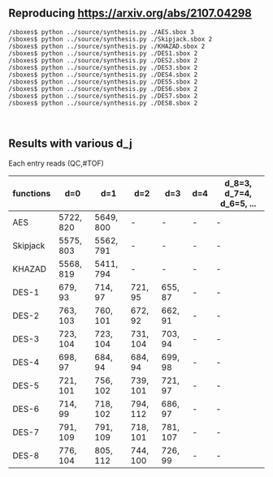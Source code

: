 ## Reproducing https://arxiv.org/abs/2107.04298

```
/sboxes$ python ../source/synthesis.py ./AES.sbox 3
/sboxes$ python ../source/synthesis.py ./Skipjack.sbox 2
/sboxes$ python ../source/synthesis.py ./KHAZAD.sbox 2
/sboxes$ python ../source/synthesis.py ./DES1.sbox 2
/sboxes$ python ../source/synthesis.py ./DES2.sbox 2
/sboxes$ python ../source/synthesis.py ./DES3.sbox 2
/sboxes$ python ../source/synthesis.py ./DES4.sbox 2
/sboxes$ python ../source/synthesis.py ./DES5.sbox 2
/sboxes$ python ../source/synthesis.py ./DES6.sbox 2
/sboxes$ python ../source/synthesis.py ./DES7.sbox 2
/sboxes$ python ../source/synthesis.py ./DES8.sbox 2
```

</br>

## Results with various d_j
Each entry reads (QC,#TOF)  

|  functions |      d=0      |      d=1      |      d=2      |      d=3      |      d=4      | d_8=3, d_7=4, d_6=5, ... |
|    ----    |      ----     |     ----      |     ----      |     ----      |     ----      |         ----             |
|    AES     | 5722, 820     | 5649, 800     |       -       |       -       |       -       |            -             |
|  Skipjack  | 5575, 803     | 5562, 791     |       -       |       -       |       -       |            -             |
|   KHAZAD   | 5568, 819     | 5411, 794     |       -       |       -       |       -       |            -             |
|   DES-1    | 679, 93       | 714, 97       | 721, 95       | 655, 87       |       -       |            -             |
|   DES-2    | 763, 103      | 760, 101      | 672, 92       | 662, 91       |       -       |            -             |
|   DES-3    | 723, 104      | 723, 104      | 731, 104      | 703, 94       |       -       |            -             |
|   DES-4    | 698, 97       | 684, 94       | 684, 94       | 699, 98       |       -       |            -             |
|   DES-5    | 721, 101      | 756, 102      | 739, 101      | 721, 97       |       -       |            -             |
|   DES-6    | 714, 99       | 718, 102      | 794, 112      | 686, 97       |       -       |            -             |
|   DES-7    | 791, 109      | 791, 109      | 718, 101      | 781, 107      |       -       |            -             |
|   DES-8    | 776, 104      | 805, 112      | 744, 100      | 726, 99       |       -       |            -             |

